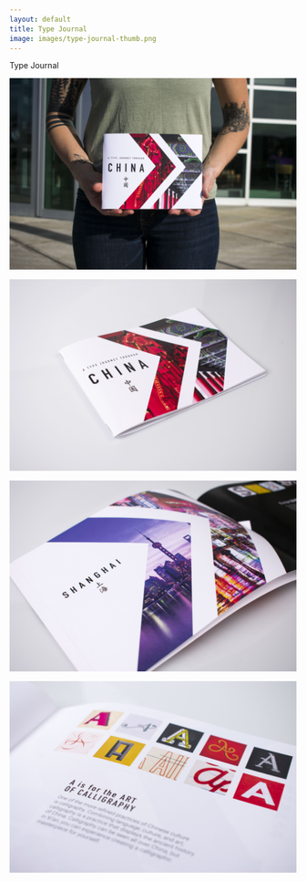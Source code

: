 ```yaml
---
layout: default
title: Type Journal
image: images/type-journal-thumb.png
---
```

Type Journal

![Type Journal](images/type-journal-1.jpg)

![Type Journal 2](images/type-journal-2.jpg)

![Type Journal 3](images/type-journal-3.jpg)

![Type Journal 4](images/type-journal-4.jpg)
